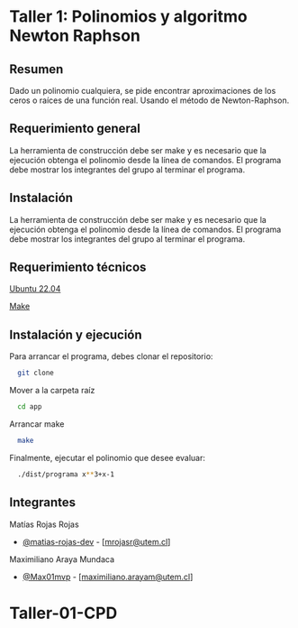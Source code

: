 
# Taller 1: Polinomios y algoritmo Newton Raphson


## Resumen 

Dado un polinomio cualquiera, se pide encontrar aproximaciones de los ceros o raíces de una
función real. Usando el método de Newton-Raphson.


## Requerimiento general 

La herramienta de construcción debe ser make y es necesario que la ejecución obtenga el
polinomio desde la línea de comandos. El programa debe mostrar los integrantes del grupo al
terminar el programa.

## Instalación   

La herramienta de construcción debe ser make y es necesario que la ejecución obtenga el
polinomio desde la línea de comandos. El programa debe mostrar los integrantes del grupo al
terminar el programa.

## Requerimiento técnicos

[Ubuntu 22.04](https://releases.ubuntu.com/22.04/)

[Make](https://linuxhint.com/install-make-ubuntu/)
## Instalación y ejecución

Para arrancar el programa, debes clonar el repositorio:

```bash
  git clone 
```
Mover a la carpeta raíz
```bash
  cd app
```
Arrancar make
```bash
  make
```
Finalmente, ejecutar el polinomio que desee evaluar:
```bash
  ./dist/programa x**3+x-1
```
## Integrantes

Matías Rojas Rojas

- [@matias-rojas-dev](https://github.com/matias-rojas-dev) - [mrojasr@utem.cl]


Maximiliano Araya Mundaca


- [@Max01mvp](https://github.com/Max01mvp) - [maximiliano.arayam@utem.cl]
# Taller-01-CPD
